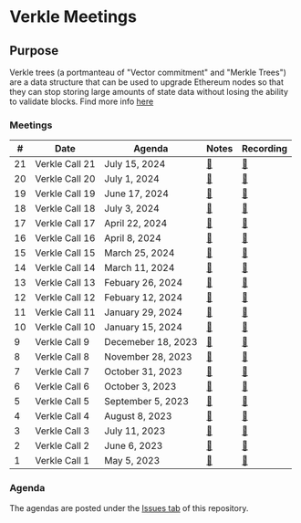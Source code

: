 # Verkle Meetings
## Purpose
Verkle trees (a portmanteau of "Vector commitment" and "Merkle Trees") are a data structure that can be used to upgrade Ethereum nodes so that they can stop storing large amounts of state data without losing the ability to validate blocks.
Find more info [here](https://ethereum.org/en/roadmap/verkle-trees/)

### Meetings

| # | Date | Agenda | Notes | Recording |
| -- | --| -- | -- | -- |
21 | Verkle Call 21 | July 15, 2024 | [🔗](https://github.com/ethereum/pm/issues/1092) | [🔗](https://github.com/ethereum/pm/blob/master/Breakout-Room-Meetings/Verkle/Meeting%2021.md) | [📺](https://youtu.be/8YosyUWzmz0) | 
20 | Verkle Call 20 | July 1, 2024 | [🔗](https://github.com/ethereum/pm/issues/1089) | [🔗](https://github.com/ethereum/pm/blob/master/Breakout-Room-Meetings/Verkle/Meeting%2020.md) | [📺](https://youtu.be/L873Z5K6XZQ) | 
19 | Verkle Call 19 | June 17, 2024 | [🔗](https://github.com/ethereum/pm/issues/1064) | [🔗](https://github.com/ethereum/pm/blob/master/Breakout-Room-Meetings/Verkle/Meeting%2019.md) | [📺](https://youtu.be/fwBCbA-28H0) | 
18 | Verkle Call 18 | July 3, 2024 | [🔗](https://github.com/ethereum/pm/issues/1027) | [🔗](https://github.com/ethereum/pm/blob/master/Breakout-Room-Meetings/Verkle/Meeting%2018.md) | [📺](https://youtu.be/dCMbA90jh0M) | 
17 | Verkle Call 17 | April 22, 2024 | [🔗](https://github.com/ethereum/pm/issues/1024) | [🔗](https://github.com/ethereum/pm/blob/master/Breakout-Room-Meetings/Verkle/Meeting%2017.md) | [📺](https://youtu.be/dbz6UPOT01U) | 
16 | Verkle Call 16 | April 8, 2024 | [🔗](https://github.com/ethereum/pm/issues/1005) | [🔗](https://github.com/ethereum/pm/blob/master/Breakout-Room-Meetings/Verkle/Meeting%2016.md) | [📺](https://youtu.be/R-Jo2Lci0zc) | 
15 | Verkle Call 15 | March 25, 2024 | [🔗](https://github.com/ethereum/pm/issues/977) | [🔗](https://github.com/ethereum/pm/blob/master/Breakout-Room-Meetings/Verkle/Meeting%2015.md) | [📺](https://youtu.be/sMbCzWyCqPg) | 
14 | Verkle Call 14 | March 11, 2024 | [🔗](https://github.com/ethereum/pm/issues/972) | [🔗](https://github.com/ethereum/pm/blob/master/Breakout-Room-Meetings/Verkle/Meeting%2014.md) | [📺](https://youtu.be/0Zd4zK2Zupg) | 
13 | Verkle Call 13 | Febuary 26, 2024 | [🔗](https://github.com/ethereum/pm/issues/958) | [🔗](https://github.com/ethereum/pm/blob/master/Breakout-Room-Meetings/Verkle/Meeting%2013.md) | [📺](https://youtu.be/ekxELDRsv4Y) | 
12 | Verkle Call 12 | Febuary 12, 2024 | [🔗](https://github.com/ethereum/pm/issues/950) | [🔗](https://github.com/ethereum/pm/blob/master/Breakout-Room-Meetings/Verkle/Meeting%2012.md) | [📺](https://youtu.be/rwpNQ8VBDwg) | 
11 | Verkle Call 11 | January 29, 2024 | [🔗](https://github.com/ethereum/pm/issues/941) | [🔗](https://github.com/ethereum/pm/blob/master/Breakout-Room-Meetings/Verkle/Meeting%2011.md) | [📺](https://youtu.be/YTwUc38GiUI) | 
10 | Verkle Call 10 | January 15, 2024 | [🔗](https://github.com/ethereum/pm/issues/930) | [🔗](https://github.com/ethereum/pm/blob/master/Breakout-Room-Meetings/Verkle/Meeting%2010.md) | [📺](https://youtu.be/r7CA6L6yOWI) | 
9 | Verkle Call 9 | Decemeber 18, 2023 | [🔗](https://github.com/ethereum/pm/issues/917) | [🔗](https://github.com/ethereum/pm/blob/master/Breakout-Room-Meetings/Verkle/Meeting%2009.md) | [📺](https://youtu.be/149Q3DH_Vm8) | 
8 | Verkle Call 8 | November 28, 2023 | [🔗](https://github.com/ethereum/pm/issues/902) | [🔗](https://github.com/ethereum/pm/blob/master/Breakout-Room-Meetings/Verkle/Meeting%2008.md) | [📺](https://youtu.be/UOEfqSfE4wg) | 
7 | Verkle Call 7 | October 31, 2023 | [🔗](https://github.com/ethereum/pm/issues/882) | [🔗](https://github.com/ethereum/pm/blob/master/Breakout-Room-Meetings/Verkle/Meeting%2007.md) | [📺](https://youtu.be/xOpaP_OyYPc) | 
6 | Verkle Call 6 | October 3, 2023 | [🔗](https://github.com/ethereum/pm/issues/866) | [🔗](https://github.com/ethereum/pm/blob/master/Breakout-Room-Meetings/Verkle/Meeting%2006.md) | [📺](https://drive.google.com/file/d/13q-8dEakSHFgbIyiqCnU6E0rLYHlILas/view?usp=sharing) | 
5 | Verkle Call 5 | September 5, 2023 | [🔗](https://github.com/ethereum/pm/issues/849) | [🔗](https://github.com/ethereum/pm/blob/master/Breakout-Room-Meetings/Verkle/Meeting%2005.md) | [📺](https://drive.google.com/file/d/11S_cDvfANGbU4giRaA4gIfawxVfayliw/view) | 
4 | Verkle Call 4 | August 8, 2023 | [🔗](https://github.com/ethereum/pm/issues/843) | [🔗](https://github.com/ethereum/pm/blob/master/Breakout-Room-Meetings/Verkle/Meeting%2004.md) | [📺](https://drive.google.com/file/d/1FmakJZbMJ0IKqjkNkMN9G3M2uCBzIhtU/view) | 
3 | Verkle Call 3 | July 11, 2023 | [🔗](https://github.com/ethereum/pm/issues/829) | [🔗](https://github.com/ethereum/pm/blob/master/Breakout-Room-Meetings/Verkle/Meeting%2003.md) | [📺](https://drive.google.com/file/d/1z3G5M6aaCEb91jmYjAN3Fz-ZPeK1P47k) | 
2 | Verkle Call 2 | June 6, 2023 | [🔗](https://github.com/ethereum/pm/issues/802) | [🔗](https://github.com/ethereum/pm/blob/master/Breakout-Room-Meetings/Verkle/Meeting%2002.md) | [📺](https://drive.google.com/file/d/1cCjZLWxDTSI2R_fBTaCSv8SCCW1HJ8_J/) | 
1 | Verkle Call 1 | May 5, 2023 | [🔗](https://github.com/ethereum/pm/issues/776) | [🔗](https://github.com/ethereum/pm/blob/master/Breakout-Room-Meetings/Verkle/Meeting%2001.md) | [📺](https://drive.google.com/file/d/1wHkA_bbOnL1kuR42lFJlMjecTtJrE2Od/view) | 

### Agenda

The agendas are posted under the [Issues tab](https://github.com/ethereum/pm/issues/) of this repository. 
